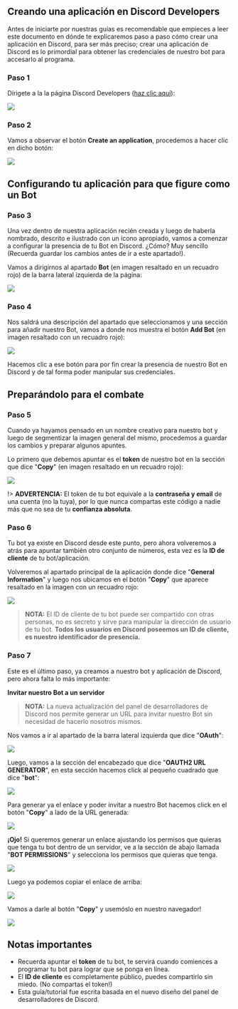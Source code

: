 ## Creando una aplicación en Discord Developers

Antes de iniciarte por nuestras guías es recomendable que empieces a leer este documento en dónde te explicaremos paso a paso cómo crear una aplicación en Discord, para ser más preciso; crear una aplicación de Discord es lo primordial para obtener las credenciales de nuestro bot para accesarlo al programa.

### Paso 1

Dírigete a la la página Discord Developers ([haz clic aquí](https://discordapp.com/developers/applications/)):

![](https://i.imgur.com/MBuJdaV.png)

### Paso 2

Vamos a observar el botón **Create an application**, procedemos a hacer clic en dicho botón:

![](https://i.imgur.com/56O5c2M.png)

## Configurando tu aplicación para que figure como un Bot

### Paso 3

Una vez dentro de nuestra aplicación recién creada y luego de haberla nombrado, descrito e ilustrado con un ícono apropiado, vamos a comenzar a configurar la presencia de tu Bot en Discord. ¿Cómo? Muy sencillo (Recuerda guardar los cambios antes de ir a este apartado!).

Vamos a dirigirnos al apartado **Bot** (en imagen resaltado en un recuadro rojo) de la barra lateral izquierda de la página:

![](https://i.imgur.com/TxYXfh8.png)


### Paso 4

Nos saldrá una descripción del apartado que seleccionamos y una sección para añadir nuestro Bot, vamos a donde nos muestra el botón **Add Bot** (en imagen resaltado con un recuadro rojo):

![](https://i.imgur.com/hDgacFl.png)

Hacemos clic a ese botón para por fin crear la presencia de nuestro Bot en Discord y de tal forma poder manipular sus credenciales.

## Preparándolo para el combate

### Paso 5

Cuando ya hayamos pensado en un nombre creativo para nuestro bot y luego de segmentizar la imagen general del mismo, procedemos a guardar los cambios y preparar algunos apuntes.

Lo primero que debemos apuntar es el **token** de nuestro bot en la sección que dice "**Copy**" (en imagen resaltado en un recuadro rojo):

![](https://i.imgur.com/wt8e3Pi.png)

!> **ADVERTENCIA:** El token de tu bot equivale a la **contraseña y email** de una cuenta (no la tuya), por lo que nunca compartas este código a nadie más que no sea de tu **confianza absoluta**.

### Paso 6

Tu bot ya existe en Discord desde este punto, pero ahora volveremos a atrás para apuntar también otro conjunto de números, esta vez es la **ID de cliente** de tu bot/aplicación.

Volveremos al apartado principal de la aplicación donde dice "**General Information**" y luego nos ubicamos en el botón "**Copy**" que aparece resaltado en la imagen con un recuadro rojo:

![](https://i.imgur.com/lFMauSN.png) 

> **NOTA:** El ID de cliente de tu bot puede ser compartido con otras personas, no es secreto y sirve para manipular la dirección de usuario de tu bot. **Todos los usuarios en Discord poseemos un ID de cliente, es nuestro identificador de presencia.**

### Paso 7

Este es el último paso, ya creamos a nuestro bot y aplicación de Discord, pero ahora falta lo más importante:

**Invitar nuestro Bot a un servidor**

> **NOTA:** La nueva actualización del panel de desarrolladores de Discord nos permite generar un URL para invitar nuestro Bot sin necesidad de hacerlo nosotros mismos.

Nos vamos a ir al apartado de la barra lateral izquierda que dice "**OAuth**":

![](https://i.imgur.com/dj8sLrW.png)

Luego, vamos a la sección del encabezado que dice "**OAUTH2 URL GENERATOR**", en esta sección hacemos click al pequeño cuadrado que dice "**bot**":

![](https://i.imgur.com/QvaT0Ts.png)

Para generar ya el enlace y poder invitar a nuestro Bot hacemos click en el botón "**Copy**" a lado de la URL generada:

![](https://i.imgur.com/31XUyXz.png)

**¡Ojo!** Si queremos generar un enlace ajustando los permisos que quieras que tenga tu bot dentro de un servidor, ve a la sección de abajo llamada "**BOT PERMISSIONS**" y selecciona los permisos que quieras que tenga.

![](https://i.imgur.com/4iQDa6M.png)

Luego ya podemos copiar el enlace de arriba:

![](https://i.imgur.com/Ts9eCqp.png)

Vamos a darle al botón "**Copy**" y usemóslo en nuestro navegador!

![](https://i.imgur.com/tyAw5kW.png)

## Notas importantes

* Recuerda apuntar el **token** de tu bot, te servirá cuando comiences a programar tu bot para lograr que se ponga en línea.
* El **ID de cliente** es completamente público, puedes compartirlo sin miedo. (No compartas el token!)
* Esta guía/tutorial fue escrita basada en el nuevo diseño del panel de desarrolladores de Discord.





